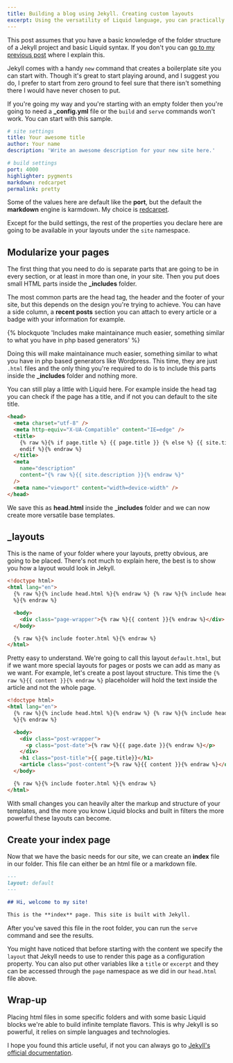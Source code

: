 ```yaml
---
title: Building a blog using Jekyll. Creating custom layouts
excerpt: Using the versatility of Liquid language, you can practically build any layout you want in Jekyll. Here's a quick explanation on how to do it.
---
```


This post assumes that you have a basic knowledge of the folder structure of a Jekyll project and basic Liquid syntax. If you don't you can [go to my previous post](/2015/07/building-blog-jekyll-installation-setup/) where I explain this.

Jekyll comes with a handy `new` command that creates a boilerplate site you can start with. Though it's great to start playing around, and I suggest you do, I prefer to start from zero ground to feel sure that there isn't something there I would have never chosen to put.

If you're going my way and you're starting with an empty folder then you're going to need a **\_config.yml** file or the `build` and `serve` commands won't work. You can start with this sample.

```yaml
# site settings
title: Your awesome title
author: Your name
description: 'Write an awesome description for your new site here.'

# build settings
port: 4000
highlighter: pygments
markdown: redcarpet
permalink: pretty
```

Some of the values here are default like the **port**, but the default the **markdown** engine is karmdown. My choice is [redcarpet](//github.com/vmg/redcarpet).

Except for the build settings, the rest of the properties you declare here are going to be available in your layouts under the `site` namespace.

## Modularize your pages

The first thing that you need to do is separate parts that are going to be in every section, or at least in more than one, in your site. Then you put does small HTML parts inside the **\_includes** folder.

The most common parts are the head tag, the header and the footer of your site, but this depends on the design you're trying to achieve. You can have a side column, a **recent posts** section you can attach to every article or a badge with your information for example.

{% blockquote 'Includes make maintainance much easier, something similar to what you have in php based generators' %}

Doing this will make maintainance much easier, something similar to what you have in php based generators like Wordpress. This time, they are just `.html` files and the only thing you're required to do is to include this parts inside the **\_includes** folder and nothing more.

You can still play a little with Liquid here. For example inside the head tag you can check if the page has a title, and if not you can default to the site title.

```html
<head>
  <meta charset="utf-8" />
  <meta http-equiv="X-UA-Compatible" content="IE=edge" />
  <title>
    {% raw %}{% if page.title %} {{ page.title }} {% else %} {{ site.title }} {%
    endif %}{% endraw %}
  </title>
  <meta
    name="description"
    content="{% raw %}{{ site.description }}{% endraw %}"
  />
  <meta name="viewport" content="width=device-width" />
</head>
```

We save this as **head.html** inside the **\_includes** folder and we can now create more versatile base templates.

## \_layouts

This is the name of your folder where your layouts, pretty obvious, are going to be placed. There's not much to explain here, the best is to show you how a layout would look in Jekyll.

```html
<!doctype html>
<html lang="en">
  {% raw %}{% include head.html %}{% endraw %} {% raw %}{% include header.html
  %}{% endraw %}

  <body>
    <div class="page-wrapper">{% raw %}{{ content }}{% endraw %}</div>
  </body>

  {% raw %}{% include footer.html %}{% endraw %}
</html>
```

Pretty easy to understand. We're going to call this layout `default.html`, but if we want more special layouts for pages or posts we can add as many as we want. For example, let's create a post layout structure. This time the `{% raw %}{{ content }}{% endraw %}` placeholder will hold the text inside the article and not the whole page.

```html
<!doctype html>
<html lang="en">
  {% raw %}{% include head.html %}{% endraw %} {% raw %}{% include header.html
  %}{% endraw %}

  <body>
    <div class="post-wrapper">
      <p class="post-date">{% raw %}{{ page.date }}{% endraw %}</p>
    </div>
    <h1 class="post-title">{{ page.title}}</h1>
    <article class="post-content">{% raw %}{{ content }}{% endraw %}</div>
  </body>

  {% raw %}{% include footer.html %}{% endraw %}
</html>
```

With small changes you can heavily alter the markup and structure of your templates, and the more you know Liquid blocks and built in filters the more powerful these layouts can become.

## Create your index page

Now that we have the basic needs for our site, we can create an **index** file in our folder. This file can either be an html file or a markdown file.

```markdown
---
layout: default
---

## Hi, welcome to my site!

This is the **index** page. This site is built with Jekyll.
```

After you've saved this file in the root folder, you can run the `serve` command and see the results.

You might have noticed that before starting with the content we specify the `layout` that Jekyll needs to use to render this page as a configuration property. You can also put other variables like a `title` or `excerpt` and they can be accessed through the `page` namespace as we did in our `head.html` file above.

## Wrap-up

Placing html files in some specific folders and with some basic Liquid blocks we're able to build infinite template flavors. This is why Jekyll is so powerful, it relies on simple languages and technologies.

I hope you found this article useful, if not you can always go to [Jekyll's official documentation](//jekyllrb.com/docs/frontmatter/).
